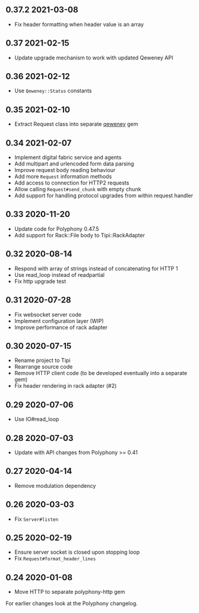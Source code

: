 ## 0.37.2 2021-03-08

* Fix header formatting when header value is an array

## 0.37 2021-02-15

* Update upgrade mechanism to work with updated Qeweney API

## 0.36 2021-02-12

* Use `Qeweney::Status` constants

## 0.35 2021-02-10

* Extract Request class into separate [qeweney](https://github.com/digital-fabric/qeweney) gem

## 0.34 2021-02-07

* Implement digital fabric service and agents
* Add multipart and urlencoded form data parsing
* Improve request body reading behaviour
* Add more `Request` information methods
* Add access to connection for HTTP2 requests
* Allow calling `Request#send_chunk` with empty chunk
* Add support for handling protocol upgrades from within request handler

## 0.33 2020-11-20

* Update code for Polyphony 0.47.5
* Add support for Rack::File body to Tipi::RackAdapter

## 0.32 2020-08-14

* Respond with array of strings instead of concatenating for HTTP 1
* Use read_loop instead of readpartial
* Fix http upgrade test

## 0.31 2020-07-28

* Fix websocket server code
* Implement configuration layer (WIP)
* Improve performance of rack adapter

## 0.30 2020-07-15

* Rename project to Tipi
* Rearrange source code
* Remove HTTP client code (to be developed eventually into a separate gem)
* Fix header rendering in rack adapter (#2)

## 0.29 2020-07-06

* Use IO#read_loop

## 0.28 2020-07-03

* Update with API changes from Polyphony >= 0.41

## 0.27 2020-04-14

* Remove modulation dependency

## 0.26 2020-03-03

* Fix `Server#listen`

## 0.25 2020-02-19

* Ensure server socket is closed upon stopping loop
* Fix `Request#format_header_lines`

## 0.24 2020-01-08

* Move HTTP to separate polyphony-http gem

For earlier changes look at the Polyphony changelog.
